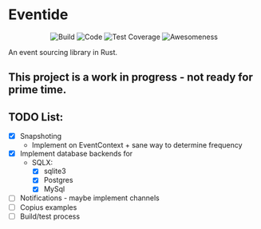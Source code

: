 # Eventide
<div align="center">

![Build](https://seddy.com/cicd/x339z/build.svg?kill_cache=1)
![Code](https://seddy.com/cicd/x339z/code.svg??kill_cache=1)
![Test Coverage](https://seddy.com/cicd/x339z/coverage.svg??kill_cache=1)
![Awesomeness](https://seddy.com/cicd/x339z/awesome.svg??kill_cache=1)

</div>

An event sourcing library in Rust.

## This project is a work in progress - not ready for prime time.

## TODO List:
- [X] Snapshoting
    - Implement on EventContext + sane way to determine frequency 
- [X] Implement database backends for
    - SQLX:
        - [X] sqlite3
        - [X] Postgres
        - [X] MySql
- [ ] Notifications - maybe implement channels
- [ ] Copius examples
- [ ] Build/test process
